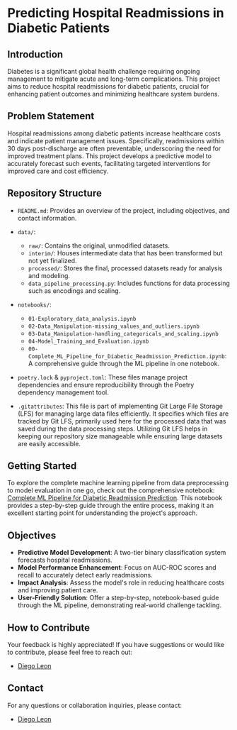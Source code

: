 # Predicting Hospital Readmissions in Diabetic Patients

## Introduction

Diabetes is a significant global health challenge requiring ongoing management to mitigate acute and long-term complications. This project aims to reduce hospital readmissions for diabetic patients, crucial for enhancing patient outcomes and minimizing healthcare system burdens.

## Problem Statement

Hospital readmissions among diabetic patients increase healthcare costs and indicate patient management issues. Specifically, readmissions within 30 days post-discharge are often preventable, underscoring the need for improved treatment plans. This project develops a predictive model to accurately forecast such events, facilitating targeted interventions for improved care and cost efficiency.

## Repository Structure

- `README.md`: Provides an overview of the project, including objectives, and contact information.

- `data/`:
  - `raw/`: Contains the original, unmodified datasets.
  - `interim/`: Houses intermediate data that has been transformed but not yet finalized.
  - `processed/`: Stores the final, processed datasets ready for analysis and modeling.
  - `data_pipeline_processing.py`: Includes functions for data processing such as encodings and scaling.

- `notebooks/`: 
  - `01-Exploratory_data_analysis.ipynb`
  - `02-Data_Manipulation-missing_values_and_outliers.ipynb`
  - `03-Data_Manipulation-handling_categoricals_and_scaling.ipynb`
  - `04-Model_Training_and_Evaluation.ipynb`
  - `00-Complete_ML_Pipeline_for_Diabetic_Readmission_Prediction.ipynb`: A comprehensive guide through the ML pipeline in one notebook.

- `poetry.lock` & `pyproject.toml`: These files manage project dependencies and ensure reproducibility through the Poetry dependency management tool.

- `.gitattributes`: This file is part of implementing Git Large File Storage (LFS) for managing large data files efficiently. It specifies which files are tracked by Git LFS, primarily used here for the processed data that was saved during the data processing steps. Utilizing Git LFS helps in keeping our repository size manageable while ensuring large datasets are easily accessible.

## Getting Started

To explore the complete machine learning pipeline from data preprocessing to model evaluation in one go, check out the comprehensive notebook: [Complete ML Pipeline for Diabetic Readmission Prediction](notebooks/00-Complete_ML_Pipeline_for_Diabetic_Readmission_Prediction.ipynb). This notebook provides a step-by-step guide through the entire process, making it an excellent starting point for understanding the project's approach.

## Objectives

- **Predictive Model Development**: A two-tier binary classification system forecasts hospital readmissions.
- **Model Performance Enhancement**: Focus on AUC-ROC scores and recall to accurately detect early readmissions.
- **Impact Analysis**: Assess the model's role in reducing healthcare costs and improving patient care.
- **User-Friendly Solution**: Offer a step-by-step, notebook-based guide through the ML pipeline, demonstrating real-world challenge tackling.

## How to Contribute

Your feedback is highly appreciated! If you have suggestions or would like to contribute, please feel free to reach out:

- [Diego Leon](mailto:diego.leon07@outlook.com)

## Contact

For any questions or collaboration inquiries, please contact:

- [Diego Leon](mailto:diego.leon07@outlook.com)


